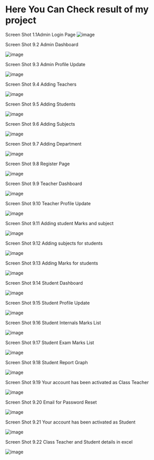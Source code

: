 # Here You Can Check result of my project 

Screen Shot 1.1Admin Login Page
![image](https://github.com/Karthikg1908/Student_Report_Handling_System/assets/86306862/9c224d54-2b99-4d99-bc86-2eceaea02137)

Screen Shot 9.2 Admin Dashboard

![image](https://github.com/Karthikg1908/Student_Report_Handling_System/assets/86306862/0a5738ba-10e8-46f0-8c56-3709dbf43d37)

Screen Shot 9.3 Admin Profile Update

![image](https://github.com/Karthikg1908/Student_Report_Handling_System/assets/86306862/10d52588-01ac-4c92-9edd-46f710187362)


Screen Shot 9.4 Adding Teachers

![image](https://github.com/Karthikg1908/Student_Report_Handling_System/assets/86306862/080c5bd5-735b-47b0-aa30-b13ca2fb6e7f)


Screen Shot 9.5 Adding Students

![image](https://github.com/Karthikg1908/Student_Report_Handling_System/assets/86306862/e25654b3-e8c5-4039-b850-8441176dec46)


Screen Shot 9.6 Adding Subjects

![image](https://github.com/Karthikg1908/Student_Report_Handling_System/assets/86306862/610fa7b0-6abf-4e0d-9d5b-930d736a5609)


Screen Shot 9.7 Adding Department

![image](https://github.com/Karthikg1908/Student_Report_Handling_System/assets/86306862/d06d9439-3ba7-4935-9516-82304ec14eaa)
 

Screen Shot 9.8 Register Page

![image](https://github.com/Karthikg1908/Student_Report_Handling_System/assets/86306862/d27b7e32-b665-493a-a974-b444c55d8b2f)
 

Screen Shot 9.9 Teacher Dashboard

![image](https://github.com/Karthikg1908/Student_Report_Handling_System/assets/86306862/fa95fe7f-f875-4c0e-85d0-25e8c576d7f4)
 

Screen Shot 9.10 Teacher Profile Update

![image](https://github.com/Karthikg1908/Student_Report_Handling_System/assets/86306862/8b566e2b-b1e7-4a7f-882f-abee2a35c6f5)
 

Screen Shot 9.11 Adding student Marks and subject

![image](https://github.com/Karthikg1908/Student_Report_Handling_System/assets/86306862/eda1e083-2a82-405e-9950-6263241d6f49)
 

Screen Shot 9.12 Adding subjects for students

![image](https://github.com/Karthikg1908/Student_Report_Handling_System/assets/86306862/31179831-066a-4cd5-8d1d-1d68cbd5c5a4)
 
Screen Shot 9.13 Adding Marks for students

![image](https://github.com/Karthikg1908/Student_Report_Handling_System/assets/86306862/af0f682b-a0fc-47d1-8ef4-c59d82d2c5ab)
 

Screen Shot 9.14 Student Dashboard

![image](https://github.com/Karthikg1908/Student_Report_Handling_System/assets/86306862/1f7949df-15cd-448b-84f1-c70f0af37f41)
 


Screen Shot 9.15 Student Profile Update

![image](https://github.com/Karthikg1908/Student_Report_Handling_System/assets/86306862/6a80d7fc-7303-4ccb-b181-ad46e7cb5967)
 

Screen Shot 9.16 Student Internals Marks List

![image](https://github.com/Karthikg1908/Student_Report_Handling_System/assets/86306862/5eb4b1b1-1636-4318-b9a7-8bec0cea47bf)


Screen Shot 9.17 Student Exam Marks List

![image](https://github.com/Karthikg1908/Student_Report_Handling_System/assets/86306862/9978eeaa-fa94-4b2d-b85a-e156787d029f)
 

Screen Shot 9.18 Student Report Graph

![image](https://github.com/Karthikg1908/Student_Report_Handling_System/assets/86306862/68c5387a-bd8d-4c3e-b804-1f2f7ad3ddbb)
 

Screen Shot 9.19 Your account has been activated as Class Teacher 

![image](https://github.com/Karthikg1908/Student_Report_Handling_System/assets/86306862/361f24dd-5f1d-418f-b4cf-32d088a52aab)
 

Screen Shot 9.20 Email for Password Reset

![image](https://github.com/Karthikg1908/Student_Report_Handling_System/assets/86306862/482624d4-e856-429f-b48a-89e2d9893fde)
 
Screen Shot 9.21 Your account has been activated as Student

![image](https://github.com/Karthikg1908/Student_Report_Handling_System/assets/86306862/102b5865-b103-4a75-8680-e785ffdeb8f7)

 
Screen Shot 9.22 Class Teacher and Student details in excel 

![image](https://github.com/Karthikg1908/Student_Report_Handling_System/assets/86306862/369a3830-6764-4b88-9446-b32f67f7dcbb)
 
